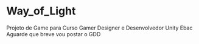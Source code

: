# Way_of_Light
Projeto de Game para Curso Gamer Designer e Desenvolvedor Unity Ebac
Aguarde que breve vou postar o GDD
